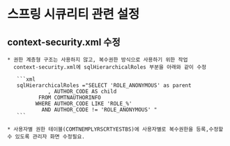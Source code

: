 # 스프링 시큐리티 관련 설정
  
  ## context-security.xml 수정
  
    * 권한 계층형 구조는 사용하지 않고, 복수권한 방식으로 사용하기 위한 작업
      context-security.xml에 sqlHierarchicalRoles 부분을 아래와 같이 수정
      
       ```xml
       sqlHierarchicalRoles ="SELECT 'ROLE_ANONYMOUS' as parent
			     , AUTHOR_CODE AS child
			  FROM COMTNAUTHORINFO
			 WHERE AUTHOR_CODE LIKE 'ROLE_%'
			   AND AUTHOR_CODE != 'ROLE_ANONYMOUS' "
       ```
       
    * 사용자별 권한 테이블(COMTNEMPLYRSCRTYESTBS)에 사용자별로 복수권한을 등록,수정할 수 있도록 관리자 화면 수정필요.
  
  ## 
